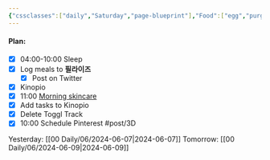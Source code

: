 ```yaml
---
{"cssclasses":["daily","Saturday","page-blueprint"],"Food":["egg","purge"],"diet":false,"cals":false,"date":"2024-06-08","share":true,"dg-publish":true,"permalink":"/00-daily/06/2024-06-08/","contentClasses":"daily Saturday page-blueprint","dgPassFrontmatter":true,"noteIcon":"","created":"2025-01-21T01:20:16.025+10:00","updated":"2025-01-21T15:25:25.384+10:00"}
---
```


#### Plan:
- [x] 04:00-10:00 Sleep
- [x] Log meals to **필라이즈**
	- [x] Post on Twitter
- [x] Kinopio
- [x] 11:00 [Morning skincare](AM.png)
- [x] Add tasks to Kinopio
- [x] Delete Toggl Track
- [x] 10:00 Schedule Pinterest #post/3D

Yesterday: [[00 Daily/06/2024-06-07\|2024-06-07]]
Tomorrow: [[00 Daily/06/2024-06-09\|2024-06-09]]